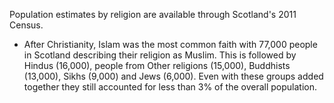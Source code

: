 Population estimates by religion are available through Scotland's 2011 Census.

* After Christianity, Islam was the most common faith with 77,000 people in Scotland describing their religion as Muslim. This is followed by Hindus (16,000), people from Other religions (15,000), Buddhists (13,000), Sikhs (9,000) and Jews (6,000). Even with these groups added together they still accounted for less than 3% of the overall population.
